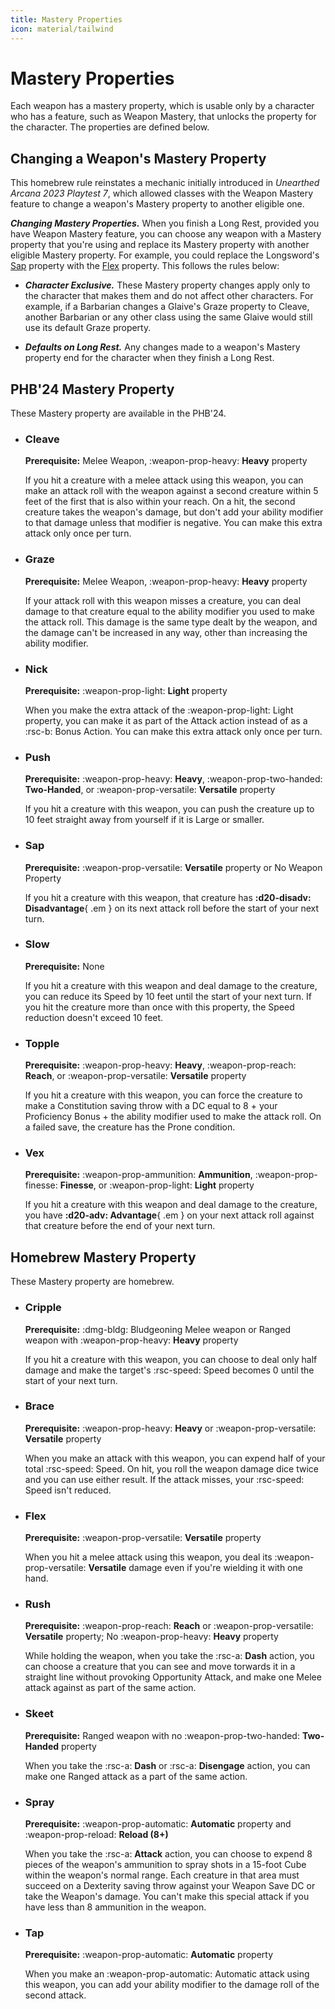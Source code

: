 ```yaml
---
title: Mastery Properties
icon: material/tailwind
---
```


# Mastery Properties

Each weapon has a mastery property, which is usable only by a character who has a feature, such as Weapon Mastery, that unlocks the property for the character. The properties are defined below. 

## Changing a Weapon's Mastery Property

This homebrew rule reinstates a mechanic initially introduced in *Unearthed Arcana 2023 Playtest 7*, which allowed classes with the Weapon Mastery feature to change a weapon's Mastery property to another eligible one.

***Changing Mastery Properties.*** When you finish a Long Rest, provided you have Weapon Mastery feature, you can choose any weapon with a Mastery property that you're using and replace its Mastery property with another eligible Mastery property. For example, you could replace the Longsword's [Sap](#sap) property with the [Flex](#flex) property. This follows the rules below:

- ***Character Exclusive.*** These Mastery property changes apply only to the character that makes them and do not affect other characters. For example, if a Barbarian changes a Glaive's Graze property to Cleave, another Barbarian or any other class using the same Glaive would still use its default Graze property.

- ***Defaults on Long Rest.*** Any changes made to a weapon's Mastery property end for the character when they finish a Long Rest.

## PHB'24 Mastery Property

These Mastery property are available in the PHB'24.

<div class="grid cards" markdown>

- ### Cleave

    **Prerequisite:** Melee Weapon, :weapon-prop-heavy: **Heavy** property

    If you hit a creature with a melee attack using this weapon, you can make an attack roll with the weapon against a second creature within 5 feet of the first that is also within your reach. On a hit, the second creature takes the weapon's damage, but don't add your ability modifier to that damage unless that modifier is negative. You can make this extra attack only once per turn.

- ### Graze

    **Prerequisite:** Melee Weapon, :weapon-prop-heavy: **Heavy** property

    If your attack roll with this weapon misses a creature, you can deal damage to that creature equal to the ability modifier you used to make the attack roll. This damage is the same type dealt by the weapon, and the damage can't be increased in any way, other than increasing the ability modifier.

</div>

<div class="grid cards" markdown>

- ### Nick

    **Prerequisite:** :weapon-prop-light: **Light** property

    When you make the extra attack of the :weapon-prop-light: Light property, you can make it as part of the Attack action instead of as a :rsc-b: Bonus Action. You can make this extra attack only once per turn.

- ### Push

    **Prerequisite:** :weapon-prop-heavy: **Heavy**, :weapon-prop-two-handed: **Two-Handed**, or :weapon-prop-versatile: **Versatile** property

    If you hit a creature with this weapon, you can push the creature up to 10 feet straight away from yourself if it is Large or smaller.
 
</div>

<div class="grid cards" markdown>

- ### Sap

    **Prerequisite:** :weapon-prop-versatile: **Versatile** property or No Weapon Property

    If you hit a creature with this weapon, that creature has **:d20-disadv: Disadvantage**{ .em } on its next attack roll before the start of your next turn.

- ### Slow

    **Prerequisite:** None

    If you hit a creature with this weapon and deal damage to the creature, you can reduce its Speed by 10 feet until the start of your next turn. If you hit the creature more than once with this property, the Speed reduction doesn't exceed 10 feet.

</div>

<div class="grid cards" markdown>

- ### Topple

    **Prerequisite:** :weapon-prop-heavy: **Heavy**, :weapon-prop-reach: **Reach**, or :weapon-prop-versatile: **Versatile** property

    If you hit a creature with this weapon, you can force the creature to make a Constitution saving throw with a DC equal to 8 + your Proficiency Bonus + the ability modifier used to make the attack roll. On a failed save, the creature has the Prone condition.

- ### Vex

    **Prerequisite:** :weapon-prop-ammunition: **Ammunition**, :weapon-prop-finesse: **Finesse**, or :weapon-prop-light: **Light** property

    If you hit a creature with this weapon and deal damage to the creature, you have **:d20-adv: Advantage**{ .em } on your next attack roll against that creature before the end of your next turn.

</div>

## Homebrew Mastery Property

These Mastery property are homebrew.

<div class="grid cards" markdown>

- ### Cripple

    **Prerequisite:** :dmg-bldg: Bludgeoning Melee weapon or Ranged weapon with :weapon-prop-heavy: **Heavy** property

    If you hit a creature with this weapon, you can choose to deal only half damage and make the target's :rsc-speed: Speed becomes 0 until the start of your next turn.

- ### Brace

    **Prerequisite:** :weapon-prop-heavy: **Heavy** or :weapon-prop-versatile: **Versatile** property

    When you make an attack with this weapon, you can expend half of your total :rsc-speed: Speed. On hit, you roll the weapon damage dice twice and you can use either result. If the attack misses, your :rsc-speed: Speed isn't reduced. 

</div>

<div class="grid cards" markdown>

- ### Flex

    **Prerequisite:** :weapon-prop-versatile: **Versatile** property

    When you hit a melee attack using this weapon, you deal its :weapon-prop-versatile: **Versatile** damage even if you're wielding it with one hand.

- ### Rush

    **Prerequisite:** :weapon-prop-reach: **Reach** or :weapon-prop-versatile: **Versatile** property; No :weapon-prop-heavy: **Heavy** property

    While holding the weapon, when you take the :rsc-a: **Dash** action, you can choose a creature that you can see and move torwards it in a straight line without provoking Opportunity Attack, and make one Melee attack against as part of the same action. 


</div>

<div class="grid cards" markdown>

- ### Skeet

    **Prerequisite:** Ranged weapon with no :weapon-prop-two-handed: **Two-Handed** property

    When you take the :rsc-a: **Dash** or :rsc-a: **Disengage** action, you can make one Ranged attack as a part of the same action. 

- ### Spray

    **Prerequisite:** :weapon-prop-automatic: **Automatic** property and :weapon-prop-reload: **Reload (8+)**

    When you take the :rsc-a: **Attack** action, you can choose to expend 8 pieces of the weapon's ammunition to spray shots in a 15-foot Cube within the weapon's normal range. Each creature in that area must succeed on a Dexterity saving throw against your Weapon Save DC or take the Weapon's damage. You can't make this special attack if you have less than 8 ammunition in the weapon.

</div>

<div class="grid cards" markdown>

- ### Tap

    **Prerequisite:** :weapon-prop-automatic: **Automatic** property

    When you make an :weapon-prop-automatic: Automatic attack using this weapon, you can add your ability modifier to the damage roll of the second attack.

</div>